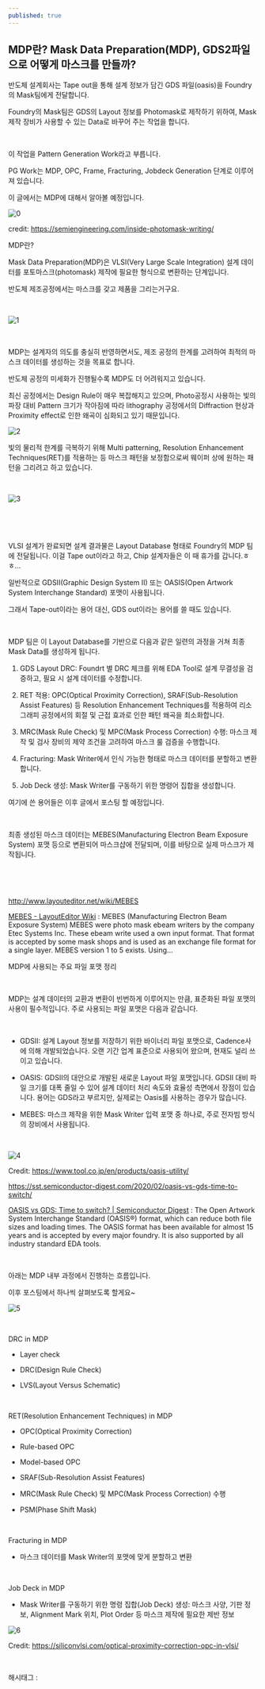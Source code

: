 ```yaml
---
published: true
---
```

## MDP란? Mask Data Preparation(MDP), GDS2파일으로 어떻게 마스크를 만들까?

반도체 설계회사는 Tape out을 통해 설계 정보가 담긴 GDS 파일(oasis)을 Foundry의 Mask팀에게 전달합니다.

Foundry의 Mask팀은 GDS의 Layout 정보를 Photomask로 제작하기 위하여, Mask 제작 장비가 사용할 수 있는 Data로 바꾸어 주는 작업을 합니다.

​

이 작업을 Pattern Generation Work라고 부릅니다.

PG Work는 MDP, OPC, Frame, Fracturing, Jobdeck Generation 단계로 이루어져 있습니다.

이 글에서는 MDP에 대해서 알아볼 예정입니다.

![0](/asset/img/223422818497/0.png)

credit: https://semiengineering.com/inside-photomask-writing/​

MDP란?

Mask Data Preparation(MDP)은 VLSI(Very Large Scale Integration) 설계 데이터를 포토마스크(photomask) 제작에 필요한 형식으로 변환하는 단계입니다.

반도체 제조공정에서는 마스크를 갖고 제품을 그리는거구요.

​

![1](/asset/img/223422818497/1.png)

​

MDP는 설계자의 의도를 충실히 반영하면서도, 제조 공정의 한계를 고려하여 최적의 마스크 데이터를 생성하는 것을 목표로 합니다.

반도체 공정의 미세화가 진행될수록 MDP도 더 어려워지고 있습니다.

최신 공정에서는 Design Rule이 매우 복잡해지고 있으며, Photo공정시 사용하는 빛의 파장 대비 Pattern 크기가 작아짐에 따라 lithography 공정에서의 Diffraction 현상과 Proximity effect로 인한 왜곡이 심화되고 있기 때문입니다.

![2](/asset/img/223422818497/2.png)

빛의 물리적 한계를 극복하기 위해 Multi patterning, Resolution Enhancement Techniques(RET)를 적용하는 등 마스크 패턴을 보정함으로써 웨이퍼 상에 원하는 패턴을 그리려고 하고 있습니다.

​

![3](/asset/img/223422818497/3.png)

​

​

VLSI 설계가 완료되면 설계 결과물은 Layout Database 형태로 Foundry의 MDP 팀에 전달됩니다. 이걸 Tape out이라고 하고, Chip 설계자들은 이 때 휴가를 갑니다.ㅎㅎ...

일반적으로 GDSII(Graphic Design System II) 또는 OASIS(Open Artwork System Interchange Standard) 포맷이 사용됩니다.

그래서 Tape-out이라는 용어 대신, GDS out이라는 용어를 쓸 때도 있습니다.

​

MDP 팀은 이 Layout Database를 기반으로 다음과 같은 일련의 과정을 거쳐 최종 Mask Data를 생성하게 됩니다.

1. GDS Layout DRC: Foundrt 별 DRC 체크를 위해 EDA Tool로  설계 무결성을 검증하고, 필요 시 설계 데이터를 수정합니다. 

2. RET 적용: OPC(Optical Proximity Correction), SRAF(Sub-Resolution Assist Features) 등 Resolution Enhancement Techniques를 적용하여 리소그래피 공정에서의 회절 및 근접 효과로 인한 패턴 왜곡을 최소화합니다.  

3. MRC(Mask Rule Check) 및 MPC(Mask Process Correction) 수행: 마스크 제작 및 검사 장비의 제약 조건을 고려하여 마스크 룰 검증을 수행합니다.

4. Fracturing: Mask Writer에서 인식 가능한 형태로 마스크 데이터를 분할하고 변환합니다. 

5. Job Deck 생성: Mask Writer를 구동하기 위한 명령어 집합을 생성합니다.

여기에 쓴 용어들은 이후 글에서 포스팅 할 예정입니다.

​

최종 생성된 마스크 데이터는 MEBES(Manufacturing Electron Beam Exposure System) 포맷 등으로 변환되어 마스크샵에 전달되며, 이를 바탕으로 실제 마스크가 제작됩니다.

​

​

http://www.layouteditor.net/wiki/MEBES

[MEBES - LayoutEditor Wiki](http://www.layouteditor.net/wiki/MEBES) : MEBES (Manufacturing Electron Beam Exposure System) MEBES were photo mask ebeam writers by the company Etec Systems Inc. These ebeam write used a own input format. That format is accepted by some mask shops and is used as an exchange file format for a single layer. MEBES version 1 to 5 exists. Using...

MDP에 사용되는 주요 파일 포맷 정리

​

MDP는 설계 데이터의 교환과 변환이 빈번하게 이루어지는 만큼, 표준화된 파일 포맷의 사용이 필수적입니다. 주로 사용되는 파일 포맷은 다음과 같습니다.

​

- GDSII: 설계 Layout 정보를 저장하기 위한 바이너리 파일 포맷으로, Cadence사에 의해 개발되었습니다. 오랜 기간 업계 표준으로 사용되어 왔으며, 현재도 널리 쓰이고 있습니다. 

- OASIS: GDSII의 대안으로 개발된 새로운 Layout 파일 포맷입니다. GDSII 대비 파일 크기를 대폭 줄일 수 있어 설계 데이터 처리 속도와 효율성 측면에서 장점이 있습니다. 용어는 GDS라고 부르지만, 실제로는 Oasis를 사용하는 경우가 많습니다.

- MEBES: 마스크 제작을 위한 Mask Writer 입력 포맷 중 하나로, 주로 전자빔 방식의 장비에서 사용됩니다.

​

![4](/asset/img/223422818497/4.png)

Credit: https://www.tool.co.jp/en/products/oasis-utility/​

https://sst.semiconductor-digest.com/2020/02/oasis-vs-gds-time-to-switch/

[OASIS vs GDS: Time to switch? | Semiconductor Digest](https://sst.semiconductor-digest.com/2020/02/oasis-vs-gds-time-to-switch/) : The Open Artwork System Interchange Standard (OASIS®) format, which can reduce both file sizes and loading times. The OASIS format has been available for almost 15 years and is accepted by every major foundry. It is also supported by all industry standard EDA tools.

​

아래는 MDP 내부 과정에서 진행하는 흐름입니다.

이후 포스팅에서 하나씩 살펴보도록 할게요~

![5](/asset/img/223422818497/5.png)

​

DRC in MDP

- Layer check

- DRC(Design Rule Check)

- LVS(Layout Versus Schematic)

​

RET(Resolution Enhancement Techniques) in MDP

- OPC(Optical Proximity Correction)

- Rule-based OPC

- Model-based OPC

- SRAF(Sub-Resolution Assist Features)

- MRC(Mask Rule Check) 및 MPC(Mask Process Correction) 수행

- PSM(Phase Shift Mask) 

​

Fracturing in MDP

- 마스크 데이터를 Mask Writer의 포맷에 맞게 분할하고 변환

​

Job Deck in MDP 

- Mask Writer를 구동하기 위한 명령 집합(Job Deck) 생성: 마스크 사양, 기판 정보, Alignment Mark 위치, Plot Order 등 마스크 제작에 필요한 제반 정보

![6](/asset/img/223422818497/6.png)

Credit:  https://siliconvlsi.com/optical-proximity-correction-opc-in-vlsi/​

​

 해시태그 : 